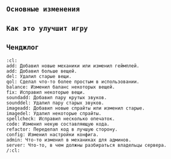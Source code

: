 ## `Основные изменения`

<!-- Опишите свой пулл реквест. -->

## `Как это улучшит игру`

<!-- Ты должен быть способен объяснить ПОЧЕМУ это сделает нашу игру лучше, при этом твоё объяснение должно быть КАК МИНИМУМ логичным. -->

## `Ченджлог`

<!-- Данная форма позволяет игрокам наблюдать историю изменений прямо в игре и должна содержать тезисную информацию о том, как этот ПР повлияет на игрока, нежели его общее содержание. -->

<!-- Не удалять апострофы -->
```
:cl:
add: Добавил новые механики или изменил геймплей.
add: Добавил больше вещей.
del: Удалил старые вещи.
qol: Сделал что-то более простым в использовании.
balance: Изменил баланс некоторых вещей.
fix: Исправил некоторые вещи.
soundadd: Добавил пару крутых звуков.
sounddel: Удалил пару старых звуков.
imageadd: Добавил новые спрайты или изменил старые.
imagedel: Удалил некоторые спрайты.
spellcheck: Исправил несколько опечаток.
code: Изменил некую составляющую кода.
refactor: Переделал код в лучшую сторону.
config: Изменил настройки конфига.
admin: Что-то изменил в механиках для админов.
server: Что-то, в чем должны разбираться владельцы сервера.
/:cl:
```
<!-- Не удалять апострофы -->

<!-- Оба :cl:'а необходимы для того, чтобы вебхук работал и ваши изменения были видны в игре. Вы можете использовать сразу несколько одинаковых префиксов и спокойно удалять ненужные. Если вы ходите изменить никнейм, который будет показан с изменениями в игре - напишите его правее первого :cl:, в ином случае будет использован никнейм c GitHub. -->

